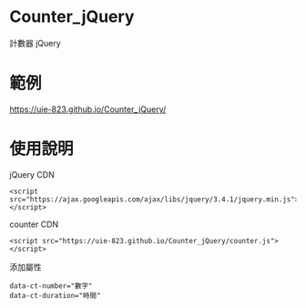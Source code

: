 # Counter_jQuery
計數器 jQuery

# 範例
https://uie-823.github.io/Counter_jQuery/

# 使用說明
jQuery CDN

    <script src="https://ajax.googleapis.com/ajax/libs/jquery/3.4.1/jquery.min.js"></script>

counter CDN

    <script src="https://uie-823.github.io/Counter_jQuery/counter.js"></script>

添加屬性

    data-ct-number="數字"
    data-ct-duration="時間"

